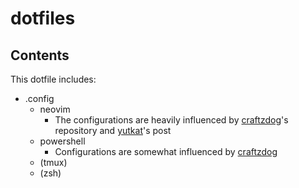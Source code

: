 # dotfiles

## Contents
This dotfile includes:
- .config
  - neovim
    - The configurations are heavily influenced by [craftzdog](https://github.com/craftzdog/dotfiles-public/tree/master/.config/nvim)'s repository and [yutkat](https://zenn.dev/yutakatay/articles/neovim-plugins-2022)'s post
  - powershell
    - Configurations are somewhat influenced by [craftzdog](https://github.com/craftzdog/dotfiles-public/tree/master/.config/powershell)
  - (tmux)
  - (zsh)
